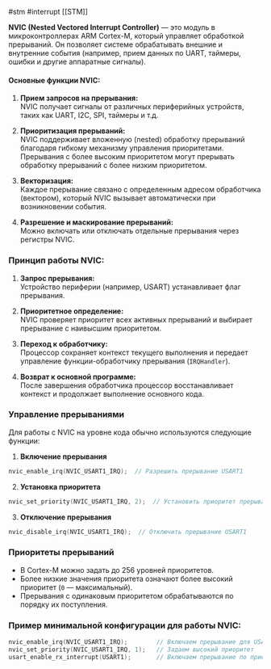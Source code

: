 #stm  #interrupt
[[STM]]

**NVIC (Nested Vectored Interrupt Controller)** — это модуль в микроконтроллерах ARM Cortex-M, который управляет обработкой прерываний. Он позволяет системе обрабатывать внешние и внутренние события (например, прием данных по UART, таймеры, ошибки и другие аппаратные сигналы).

#### Основные функции NVIC:

1. **Прием запросов на прерывания:**  
    NVIC получает сигналы от различных периферийных устройств, таких как UART, I2C, SPI, таймеры и т.д.
    
2. **Приоритизация прерываний:**  
    NVIC поддерживает вложенную (nested) обработку прерываний благодаря гибкому механизму управления приоритетами. Прерывания с более высоким приоритетом могут прерывать обработку прерываний с более низким приоритетом.
    
3. **Векторизация:**  
    Каждое прерывание связано с определенным адресом обработчика (вектором), который NVIC вызывает автоматически при возникновении события.
    
4. **Разрешение и маскирование прерываний:**  
    Можно включать или отключать отдельные прерывания через регистры NVIC.
    
### Принцип работы NVIC:

1. **Запрос прерывания:**  
   Устройство периферии (например, USART) устанавливает флаг прерывания.
   
2. **Приоритетное определение:**  
   NVIC проверяет приоритет всех активных прерываний и выбирает прерывание с наивысшим приоритетом.
   
3. **Переход к обработчику:**  
   Процессор сохраняет контекст текущего выполнения и передает управление функции-обработчику прерывания (`IRQHandler`).
   
4. **Возврат к основной программе:**  
   После завершения обработчика процессор восстанавливает контекст и продолжает выполнение основного кода.

### Управление прерываниями

Для работы с NVIC на уровне кода обычно используются следующие функции:

1.  **Включение прерывания**

```c
nvic_enable_irq(NVIC_USART1_IRQ);  // Разрешить прерывание USART1
```

2. **Установка приоритета**
```c
nvic_set_priority(NVIC_USART1_IRQ, 2);  // Установить приоритет прерывания
```

3. **Отключение прерывания**
```c
nvic_disable_irq(NVIC_USART1_IRQ);  // Отключить прерывание USART1
```

### Приоритеты прерываний

- В Cortex-M можно задать до 256 уровней приоритетов.
- Более низкие значения приоритета означают более высокий приоритет (`0` — максимальный).
- Прерывания с одинаковым приоритетом обрабатываются по порядку их поступления.

### Пример минимальной конфигурации для работы NVIC:
```c
nvic_enable_irq(NVIC_USART1_IRQ);        // Включаем прерывание для USART1
nvic_set_priority(NVIC_USART1_IRQ, 1);   // Задаем высокий приоритет
usart_enable_rx_interrupt(USART1);       // Включаем прерывание по приему данных
```